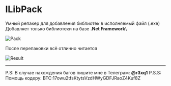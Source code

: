 # ILibPack

Умный репакер для добавления библиотек в исполняемый файл (.exe)\
Добавляет только библиотеки на базе **.Net Framework**\

![Pack](https://c.radikal.ru/c09/2008/1a/eb671ec36ce4.png)

После перепаковки всё отлично читается

![Result](https://a.radikal.ru/a06/2008/4f/b97b309cef62.png)

---------------------------------------------------------------
P.S: В случае нахождения багов пишите мне в Телеграм: **@r3xq1**
P.S.S: Помощь кодеру: BTC:17owu2tfsKtytsVzdHWyGDFJRaoZ4Kuf8Z
